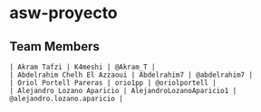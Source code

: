 # asw-proyecto

## Team Members
    | Akram Tafzi | K4meshi | @Akram_T |
    | Abdelrahim Chelh El Azzaoui | Abdelrahim7 | @abdelrahim7 |
    | Oriol Portell Pareras | orio1pp | @oriolportell |
    | Alejandro Lozano Aparicio | AlejandroLozanoAparicio1 | @alejandro.lozano.aparicio |
